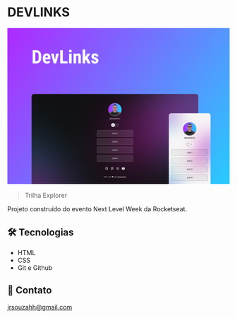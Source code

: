 # DEVLINKS

![preview](./.github/preview.jpg)

> Trilha Explorer

Projeto construído do evento Next Level Week da Rocketseat.


## 🛠 Tecnologias

- HTML
- CSS
- Git e Github

## 💛 Contato

jrsouzahh@gmail.com

